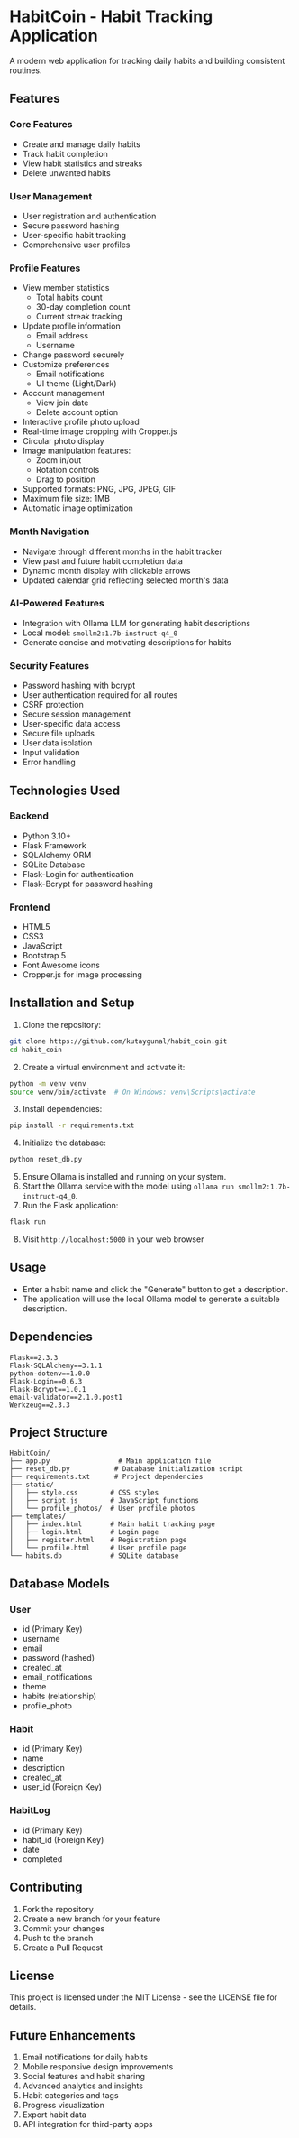 # HabitCoin - Habit Tracking Application

A modern web application for tracking daily habits and building consistent routines.

## Features

### Core Features
- Create and manage daily habits
- Track habit completion
- View habit statistics and streaks
- Delete unwanted habits

### User Management
- User registration and authentication
- Secure password hashing
- User-specific habit tracking
- Comprehensive user profiles

### Profile Features
- View member statistics
  * Total habits count
  * 30-day completion count
  * Current streak tracking
- Update profile information
  * Email address
  * Username
- Change password securely
- Customize preferences
  * Email notifications
  * UI theme (Light/Dark)
- Account management
  * View join date
  * Delete account option
- Interactive profile photo upload
- Real-time image cropping with Cropper.js
- Circular photo display
- Image manipulation features:
  - Zoom in/out
  - Rotation controls
  - Drag to position
- Supported formats: PNG, JPG, JPEG, GIF
- Maximum file size: 1MB
- Automatic image optimization

### Month Navigation
- Navigate through different months in the habit tracker
- View past and future habit completion data
- Dynamic month display with clickable arrows
- Updated calendar grid reflecting selected month's data

### AI-Powered Features
- Integration with Ollama LLM for generating habit descriptions
- Local model: `smollm2:1.7b-instruct-q4_0`
- Generate concise and motivating descriptions for habits

### Security Features
- Password hashing with bcrypt
- User authentication required for all routes
- CSRF protection
- Secure session management
- User-specific data access
- Secure file uploads
- User data isolation
- Input validation
- Error handling

## Technologies Used

### Backend
- Python 3.10+
- Flask Framework
- SQLAlchemy ORM
- SQLite Database
- Flask-Login for authentication
- Flask-Bcrypt for password hashing

### Frontend
- HTML5
- CSS3
- JavaScript
- Bootstrap 5
- Font Awesome icons
- Cropper.js for image processing

## Installation and Setup
1. Clone the repository:
```bash
git clone https://github.com/kutaygunal/habit_coin.git
cd habit_coin
```

2. Create a virtual environment and activate it:
```bash
python -m venv venv
source venv/bin/activate  # On Windows: venv\Scripts\activate
```

3. Install dependencies:
```bash
pip install -r requirements.txt
```

4. Initialize the database:
```bash
python reset_db.py
```

5. Ensure Ollama is installed and running on your system.
6. Start the Ollama service with the model using `ollama run smollm2:1.7b-instruct-q4_0`.
7. Run the Flask application:
```bash
flask run
```

8. Visit `http://localhost:5000` in your web browser

## Usage
- Enter a habit name and click the "Generate" button to get a description.
- The application will use the local Ollama model to generate a suitable description.

## Dependencies

```
Flask==2.3.3
Flask-SQLAlchemy==3.1.1
python-dotenv==1.0.0
Flask-Login==0.6.3
Flask-Bcrypt==1.0.1
email-validator==2.1.0.post1
Werkzeug==2.3.3
```

## Project Structure

```
HabitCoin/
├── app.py                 # Main application file
├── reset_db.py           # Database initialization script
├── requirements.txt      # Project dependencies
├── static/
│   ├── style.css        # CSS styles
│   ├── script.js        # JavaScript functions
│   └── profile_photos/  # User profile photos
├── templates/
│   ├── index.html       # Main habit tracking page
│   ├── login.html       # Login page
│   ├── register.html    # Registration page
│   └── profile.html     # User profile page
└── habits.db            # SQLite database
```

## Database Models

### User
- id (Primary Key)
- username
- email
- password (hashed)
- created_at
- email_notifications
- theme
- habits (relationship)
- profile_photo

### Habit
- id (Primary Key)
- name
- description
- created_at
- user_id (Foreign Key)

### HabitLog
- id (Primary Key)
- habit_id (Foreign Key)
- date
- completed

## Contributing

1. Fork the repository
2. Create a new branch for your feature
3. Commit your changes
4. Push to the branch
5. Create a Pull Request

## License

This project is licensed under the MIT License - see the LICENSE file for details.

## Future Enhancements

1. Email notifications for daily habits
2. Mobile responsive design improvements
3. Social features and habit sharing
4. Advanced analytics and insights
5. Habit categories and tags
6. Progress visualization
7. Export habit data
8. API integration for third-party apps
